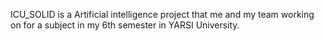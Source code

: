 ICU_SOLID is a Artificial intelligence project that me and my team working on for a subject in my 6th semester in YARSI University.
